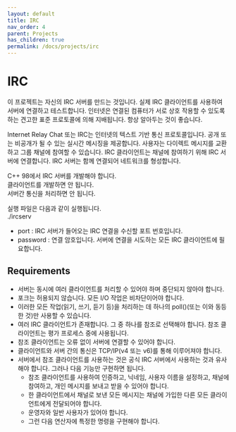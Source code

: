 ```yaml
---
layout: default
title: IRC
nav_order: 4
parent: Projects
has_children: true
permalink: /docs/projects/irc
---
```


# IRC

이 프로젝트는 자신의 IRC 서버를 만드는 것입니다. 실제 IRC 클라이언트를 사용하여 서버에 연결하고 테스트합니다. 인터넷은 연결된 컴퓨터가 서로 상호 작용할 수 있도록 하는 견고한 표준 프로토콜에 의해 지배됩니다. 항상 알아두는 것이 좋습니다.  

Internet Relay Chat 또는 IRC는 인터넷의 텍스트 기반 통신 프로토콜입니다. 공개 또는 비공개가 될 수 있는 실시간 메시징을 제공합니다. 사용자는 다이렉트 메시지를 교환하고 그룹 채널에 참여할 수 있습니다. IRC 클라이언트는 채널에 참여하기 위해 IRC 서버에 연결합니다. IRC 서버는 함께 연결되어 네트워크를 형성합니다.  

C++ 98에서 IRC 서버를 개발해야 합니다.  
클라이언트를 개발하면 안 됩니다.  
서버간 통신을 처리하면 안 됩니다.  

실행 파일은 다음과 같이 실행됩니다.  
./ircserv <port> <password>

- port : IRC 서버가 들어오는 IRC 연결을 수신할 포트 번호입니다.
- password : 연결 암호입니다. 서버에 연결을 시도하는 모든 IRC 클라이언트에 필요합니다.

## Requirements

- 서버는 동시에 여러 클라이언트를 처리할 수 있어야 하며 중단되지 않아야 합니다.
- 포크는 허용되지 않습니다. 모든 I/O 작업은 비차단이어야 합니다.
- 이러한 모든 작업(읽기, 쓰기, 듣기 등)을 처리하는 데 하나의 poll()(또는 이와 동등한 것)만 사용할 수 있습니다.
- 여러 IRC 클라이언트가 존재합니다. 그 중 하나를 참조로 선택해야 합니다. 참조 클라이언트는 평가 프로세스 중에 사용됩니다.
- 참조 클라이언트는 오류 없이 서버에 연결할 수 있어야 합니다.
- 클라이언트와 서버 간의 통신은 TCP/IP(v4 또는 v6)를 통해 이루어져야 합니다.
- 서버에서 참조 클라이언트를 사용하는 것은 공식 IRC 서버에서 사용하는 것과 유사해야 합니다. 그러나 다음 기능만 구현하면 됩니다.
  - 참조 클라이언트를 사용하여 인증하고, 닉네임, 사용자 이름을 설정하고, 채널에 참여하고, 개인 메시지를 보내고 받을 수 있어야 합니다.
  - 한 클라이언트에서 채널로 보낸 모든 메시지는 채널에 가입한 다른 모든 클라이언트에게 전달되어야 합니다.
  - 운영자와 일반 사용자가 있어야 합니다.
  - 그런 다음 연산자에 특정한 명령을 구현해야 합니다.

